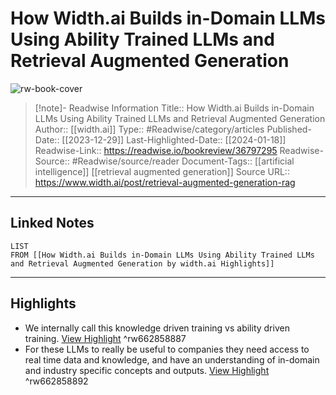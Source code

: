 # How Width.ai Builds in-Domain LLMs Using Ability Trained LLMs and Retrieval Augmented Generation

![rw-book-cover](https://assets-global.website-files.com/5fdc17d51dc102ed1cf87c05/64f8a710af2543509316aeed_MVP%20Chatbot-Page-2.drawio.png)
<br>
>[!note]- Readwise Information
>Title:: How Width.ai Builds in-Domain LLMs Using Ability Trained LLMs and Retrieval Augmented Generation
>Author:: [[width.ai]]
>Type:: #Readwise/category/articles
>Published-Date:: [[2023-12-29]]
>Last-Highlighted-Date:: [[2024-01-18]]
>Readwise-Link:: https://readwise.io/bookreview/36797295
>Readwise-Source:: #Readwise/source/reader
>Document-Tags:: [[artificial intelligence]] [[retrieval augmented generation]] 
>Source URL:: https://www.width.ai/post/retrieval-augmented-generation-rag
--- 

## Linked Notes
```dataview
LIST
FROM [[How Width.ai Builds in-Domain LLMs Using Ability Trained LLMs and Retrieval Augmented Generation by width.ai Highlights]]
```

---

## Highlights
- We internally call this knowledge driven training vs ability driven training. [View Highlight](https://readwise.io/open/662858887) ^rw662858887
- For these LLMs to really be useful to companies they need access to real time data and knowledge, and have an understanding of in-domain and industry specific concepts and outputs. [View Highlight](https://readwise.io/open/662858892) ^rw662858892
